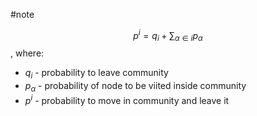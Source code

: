 #note 

$$p^i = q_i + \sum_{\alpha \in i} p_{\alpha}$$
, where:
- $q_i$ - probability to leave community
- $p_{\alpha}$ - probability of node to be viited inside community
- $p^i$ - probability to move in community and leave it